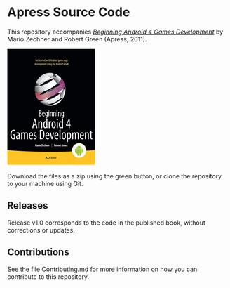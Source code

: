 # Apress Source Code

This repository accompanies [*Beginning Android 4 Games Development*](http://www.apress.com/9781430239871) by Mario  Zechner and Robert Green (Apress, 2011).

![Cover image](9781430239871.jpg)

Download the files as a zip using the green button, or clone the repository to your machine using Git.

## Releases

Release v1.0 corresponds to the code in the published book, without corrections or updates.

## Contributions

See the file Contributing.md for more information on how you can contribute to this repository.
